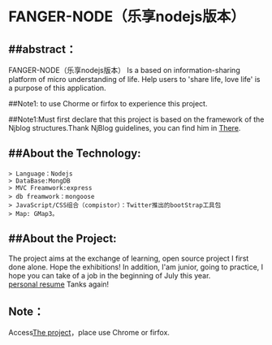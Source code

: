 FANGER-NODE（乐享nodejs版本）
======

##abstract：
---
FANGER-NODE（乐享nodejs版本）
Is a based on information-sharing platform of micro understanding of life.
Help users to 'share life, love life' is a purpose of this application.

##Note1: to use Chorme or firfox to experience this project.

##Note1:Must first declare that this project is based on the framework of the Njblog structures.Thank NjBlog guidelines, you can find him in [There](https://github.com/mz121star/NJBlog).

##About the Technology:
---
    > Language：Nodejs
    > DataBase:MongDB
    > MVC Freamwork:express
    > db freamwork：mongoose
    > JavaScript/CSS组合（compistor）：Twitter推出的bootStrap工具包
    > Map: GMap3。 

##About the Project:
---
The project aims at the exchange of learning, open source project I first done alone. Hope the exhibitions!
In addition, I'am junior, going to practice, I hope you can take of a job in the beginning of July this year.   
[personal resume](http://fanger.cloudfoundry.com/resume)
Tanks again!


Note：
----
Access[The project](http://fanger.cloudfoundry.com/)，place use Chrome or firfox.

